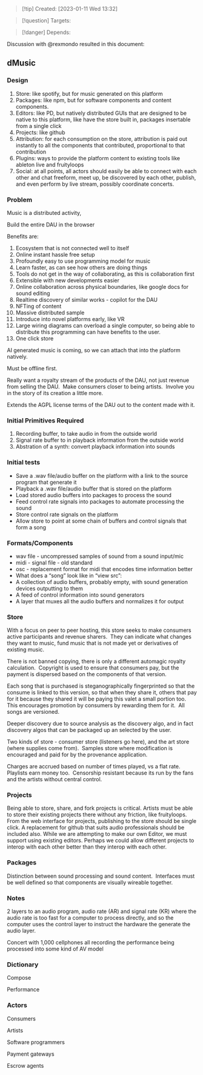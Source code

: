 
>[!tip] Created: [2023-01-11 Wed 13:32]

>[!question] Targets: 

>[!danger] Depends: 

Discussion with @rexmondo resulted in this document:

## dMusic

### Design

1.  Store: like spotify, but for music generated on this platform
2.  Packages: like npm, but for software components and content components.
3.  Editors: like PD, but natively distributed GUIs that are designed to be native to this platform, like have the store built in, packages insertable from a single click
4.  Projects: like github
5.  Attribution: for each consumption on the store, attribution is paid out instantly to all the components that contributed, proportional to that contribution
6.  Plugins: ways to provide the platform content to existing tools like ableton live and fruityloops
7. Social: at all points, all actors should easily be able to connect with each other and chat freeform, meet up, be discovered by each other, publish, and even perform by live stream, possibly coordinate concerts.

### Problem

Music is a distributed activity,

Build the entire DAU in the browser

Benefits are:

1.  Ecosystem that is not connected well to itself
2.  Online instant hassle free setup
3.  Profoundly easy to use programming model for music
4.  Learn faster, as can see how others are doing things
5.  Tools do not get in the way of collaborating, as this is collaboration first
6.  Extensible with new developments easier
7.  Online collaboration across physical boundaries, like google docs for sound editing
8.  Realtime discovery of similar works - copilot for the DAU
9.  NFTing of content
10.  Massive distributed sample
11.  Introduce into novel platforms early, like VR
12.  Large wiring diagrams can overload a single computer, so being able to distribute this programming can have benefits to the user.
13.  One click store 

AI generated music is coming, so we can attach that into the platform natively.

Must be offline first.

Really want a royalty stream of the products of the DAU, not just revenue from selling the DAU.  Make consumers closer to being artists.  Involve you in the story of its creation a little more.

Extends the AGPL license terms of the DAU out to the content made with it.

### Initial Primitives Required

1.  Recording buffer, to take audio in from the outside world
2.  Signal rate buffer to in playback information from the outside world
3.  Abstration of a synth: convert playback information into sounds
    

### Initial tests

-   Save a .wav file/audio buffer on the platform with a link to the source program that generate it
-   Playback a .wav file/audio buffer that is stored on the platform
-   Load stored audio buffers into packages to process the sound
-   Feed control rate signals into packages to automate processing the sound
-   Store control rate signals on the platform
-   Allow store to point at some chain of buffers and control signals that form a song

### Formats/Components

-   wav file - uncompressed samples of sound from a sound input/mic
-   midi - signal file - old standard
-   osc - replacement format for midi that encodes time information better
-   What does a “song” look like in “view src”:
-   A collection of audio buffers, probably empty, with sound generation devices outputting to them
-   A feed of control information into sound generators
-   A layer that muxes all the audio buffers and normalizes it for output

### Store

With a focus on peer to peer hosting, this store seeks to make consumers active participants and revenue sharers.  They can indicate what changes they want to music, fund music that is not made yet or derivatives of existing music.

There is not banned copying, there is only a different automagic royalty calculation.  Copyright is used to ensure that consumers pay, but the payment is dispersed based on the components of that version.

Each song that is purchased is steganographically fingerprinted so that the consume is linked to this version, so that when they share it, others that pay for it because they shared it will be paying this valet a small portion too.  This encourages promotion by consumers by rewarding them for it.  All songs are versioned.  
  
Deeper discovery due to source analysis as the discovery algo, and in fact discovery algos that can be packaged up an selected by the user.

Two kinds of store - consumer store (listeners go here), and the art store (where supplies come from).  Samples store where modification is encouraged and paid for by the provenance application.

Charges are accrued based on number of times played, vs a flat rate.  Playlists earn money too.  Censorship resistant because its run by the fans and the artists without central control.

### Projects
Being able to store, share, and fork projects is critical.
Artists must be able to store their existing projects there without any friction, like fruityloops.
From the web interface for projects, publishing to the store should be single click.
A replacement for github that suits audio professionals should be included also.
While we are attempting to make our own Editor, we must support using existing editors.
Perhaps we could allow different projects to interop with each other better than they interop with each other.
  
### Packages

Distinction between sound processing and sound content.  Interfaces must be well defined so that components are visually wireable together.

### Notes

2 layers to an audio program, audio rate (AR) and signal rate (KR) where the audio rate is too fast for a computer to process directly, and so the computer uses the control layer to instruct the hardware the generate the audio layer.

Concert with 1,000 cellphones all recording the performance being processed into some kind of AV model

### Dictionary

Compose

Performance

### Actors

Consumers

Artists

Software programmers

Payment gateways

Escrow agents
